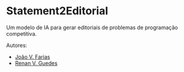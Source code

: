 # Statement2Editorial

Um modelo de IA para gerar editoriais de problemas de programação competitiva.

Autores:
- [João V. Farias](https://github.com/BeyondMagic)
- [Renan V. Guedes](https://github.com/R-enanVieira)
